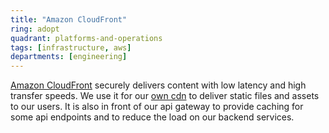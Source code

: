 ```yaml
---
title: "Amazon CloudFront"
ring: adopt
quadrant: platforms-and-operations
tags: [infrastructure, aws]
departments: [engineering]
---
```

[Amazon CloudFront](https://aws.amazon.com/cloudfront/) securely delivers content with low latency and high transfer speeds.
We use it for our [own cdn](https://cdn.flaconi.net) to deliver static files and assets to our users. It is also in front
of our api gateway to provide caching for some api endpoints and to reduce the load on our backend services.

